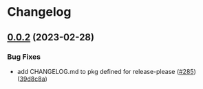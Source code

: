 # Changelog

## [0.0.2](https://github.com/PHACDataHub/pubsec-declarative-toolkit/compare/solutions/hierarchy/core-experimentation-v0.0.1...solutions/hierarchy/core-experimentation/0.0.2) (2023-02-28)


### Bug Fixes

* add CHANGELOG.md to pkg defined for release-please ([#285](https://github.com/PHACDataHub/pubsec-declarative-toolkit/issues/285)) ([39d8c8a](https://github.com/PHACDataHub/pubsec-declarative-toolkit/commit/39d8c8a5c41a0c500385ec432039260672296daf))

